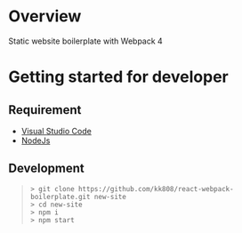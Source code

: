 # Overview
Static website boilerplate with Webpack 4

# Getting started for developer
## Requirement
- [Visual Studio Code](https://code.visualstudio.com/)
- [NodeJs](https://nodejs.org/en/)

## Development
>`> git clone https://github.com/kk808/react-webpack-boilerplate.git new-site`  
>`> cd new-site`  
>`> npm i`  
>`> npm start`  
